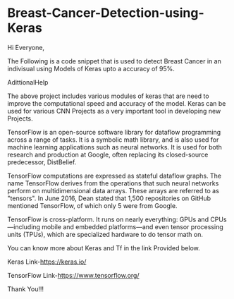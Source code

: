 # Breast-Cancer-Detection-using-Keras

Hi Everyone,

The Following is a code snippet that is used to detect Breast Cancer in an indivisual using Models of Keras upto a accuracy of 95%.

AdittionalHelp

The above project includes various modules of keras that are need to improve the computational speed and accuracy of the model.
Keras can be used for various CNN Projects as a very important tool in developing new Projects.

TensorFlow is an open-source software library for dataflow programming across a range of tasks. It is a symbolic math library, and is also used for machine learning applications such as neural networks. It is used for both research and production at Google, often replacing its closed-source predecessor, DistBelief.

TensorFlow computations are expressed as stateful dataflow graphs. The name TensorFlow derives from the operations that such neural networks perform on multidimensional data arrays. These arrays are referred to as "tensors". In June 2016, Dean stated that 1,500 repositories on GitHub mentioned TensorFlow, of which only 5 were from Google.

TensorFlow is cross-platform. It runs on nearly everything: GPUs and CPUs—including mobile and embedded platforms—and even tensor processing units (TPUs), which are specialized hardware to do tensor math on.


You can know more about Keras and Tf in the link Provided below.

Keras Link-https://keras.io/

TensorFlow Link-https://www.tensorflow.org/

Thank You!!!

